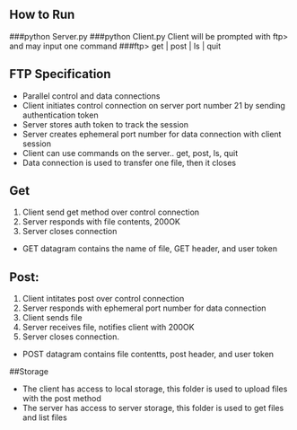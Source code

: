 ## How to Run
  ###python Server.py <Server-Port>
  ###python Client.py <Server-IP> <Server-Port>
  Client will be prompted with ftp> and may input one command
  ###ftp> get | post | ls | quit

## FTP Specification
 - Parallel control and data connections
 - Client initiates control connection on server port number 21 by sending authentication token
 - Server stores auth token to track the session
 - Server creates ephemeral port number for data connection with client session
 - Client can use commands on the server.. get, post, ls, quit
 - Data connection is used to transfer one file, then it closes
 
## Get
 1. Client send get method over control connection
 2. Server responds with file contents, 200OK 
 3. Server closes connection
 - GET datagram contains the name of file, GET header, and user token
 
## Post:
 1. Client intitates post over control connection
 2. Server responds with ephemeral port number for data connection
 3. Client sends file
 4. Server receives file, notifies client with 200OK
 5. Server closes connection.
 - POST datagram contains file contentts, post header, and user token
 
 ##Storage
 - The client has access to local storage, this folder is used to upload files with the post method
 - The server has access to server storage, this folder is used to get files and list files